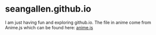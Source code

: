 # seangallen.github.io

I am just having fun and exploring github.io.
The file in anime come from Anime.js which can be found here: [anime.js](https://github.com/juliangarnier/anime)

